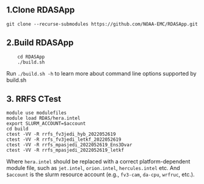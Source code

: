 ## 1.Clone RDASApp
```
git clone --recurse-submodules https://github.com/NOAA-EMC/RDASApp.git
```
## 2.Build RDASApp
```
    cd RDASApp
    ./build.sh
```
Run `./build.sh -h` to learn more about command line options supported by build.sh

## 3. RRFS CTest
```
module use modulefiles
module load RDAS/hera.intel
export SLURM_ACCOUNT=$account
cd build
ctest -VV -R rrfs_fv3jedi_hyb_2022052619
ctest -VV -R rrfs_fv3jedi_letkf_2022052619
ctest -VV -R rrfs_mpasjedi_2022052619_Ens3Dvar
ctest -VV -R rrfs_mpasjedi_2022052619_letkf
```
Where `hera.intel` should be replaced with a correct platform-dependent module file, such as `jet.intel`, `orion.intel`, `hercules.intel` etc. And `$account` is the slurm resource account (e.g., `fv3-cam`, `da-cpu`, `wrfruc`, etc.). 
